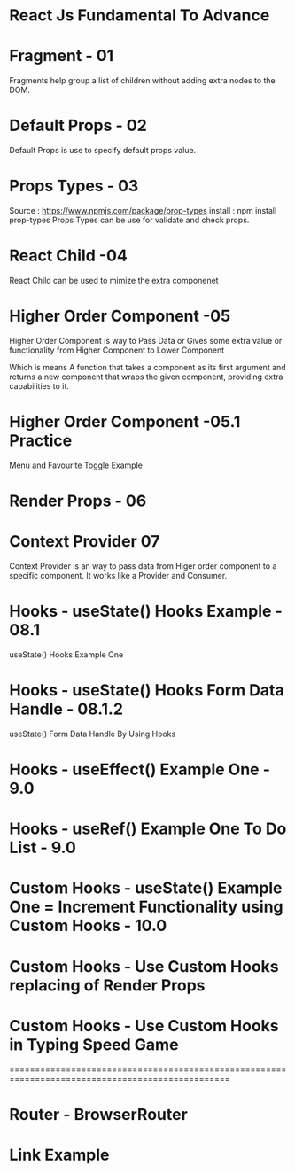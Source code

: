 # React Js Fundamental To Advance

# Fragment - 01

 Fragments help group a list of children without adding extra nodes to the DOM.

# Default Props - 02

Default Props is use to specify default props value.

# Props Types - 03

Source : https://www.npmjs.com/package/prop-types
install : npm install prop-types
Props Types can be use for validate and check props.

# React Child -04
React Child can be used to mimize the extra componenet

# Higher Order Component -05

Higher Order Component is way to Pass Data or Gives some extra value or functionality from Higher Component to Lower Component

Which is means A function that takes a component as its first argument and returns a new component that wraps the given component, providing extra capabilities to it.

# Higher Order Component -05.1 Practice

Menu and Favourite Toggle Example


# Render Props - 06

# Context Provider 07

Context Provider is an way to pass data from Higer order component to  a specific component. It works like a Provider and Consumer.

# Hooks - useState() Hooks Example - 08.1 

useState() Hooks Example One

# Hooks - useState() Hooks Form Data Handle - 08.1.2

useState() Form Data Handle By Using Hooks

# Hooks - useEffect() Example One - 9.0


# Hooks - useRef() Example One To Do List - 9.0

# Custom Hooks - useState() Example One = Increment Functionality using Custom Hooks - 10.0

# Custom Hooks -  Use Custom Hooks replacing of Render Props

# Custom Hooks -  Use Custom Hooks in Typing Speed Game

=================================================================================================

# Router - BrowserRouter

#  Link Example

















